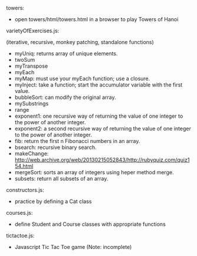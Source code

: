 towers:
 - open towers/html/towers.html in a browser to play Towers of Hanoi

varietyOfExercises.js:

(iterative, recursive, monkey patching, standalone functions)
 - myUniq: returns array of unique elements.
 - twoSum
 - myTranspose
 - myEach
 - myMap: must use your myEach function; use a closure.
 - myInject: take a function; start the accumulator variable with the first value.
 - bubbleSort: can modify the original array.
 - mySubstrings
 - range
 - exponent1: one recursive way of returning the value of one integer to the power of another integer.
 - exponent2: a second recursive way of returning the value of one integer to the power of another integer.
 - fib: return the first n Fibonacci numbers in an array.
 - bsearch: recursive binary search.
 - makeChange: http://web.archive.org/web/20130215052843/http://rubyquiz.com/quiz154.html
 - mergeSort: sorts an array of integers using heper method merge.
 - subsets: return all subsets of an array.

constructors.js:

 - practice by defining a Cat class

courses.js:

 - define Student and Course classes with appropriate functions

tictactoe.js:

 - Javascript Tic Tac Toe game (Note: incomplete)
